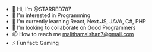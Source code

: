 - 👋 Hi, I’m @STARRED787
- 👀 I’m interested in Programming
- 🌱 I’m currently learning React, Next.JS, JAVA, C#, PHP
- 💞️ I’m looking to collaborate on Good Programmers
- 📫 How to reach me malithamalshan7@gmail.com
- ⚡ Fun fact: Gaming

<!---
STARRED787/STARRED787 is a ✨ special ✨ repository because its `README.md` (this file) appears on your GitHub profile.
You can click the Preview link to take a look at your changes.
--->
